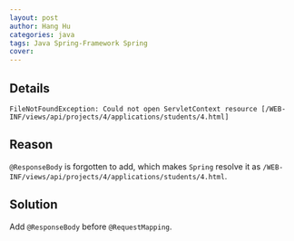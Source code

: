 ```yaml
---
layout: post
author: Hang Hu
categories: java
tags: Java Spring-Framework Spring 
cover: 
---
```


## Details

`
FileNotFoundException: Could not open ServletContext resource [/WEB-INF/views/api/projects/4/applications/students/4.html]
`
## Reason

`@ResponseBody` is forgotten to add, which makes `Spring` resolve it as `/WEB-INF/views/api/projects/4/applications/students/4.html`.
## Solution

Add `@ResponseBody` before `@RequestMapping`.
